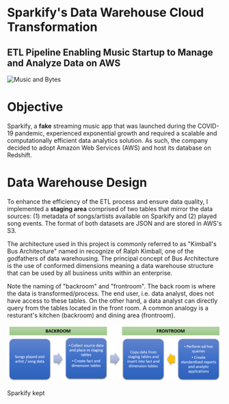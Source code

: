 # Sparkify's Data Warehouse Cloud Transformation
## ETL Pipeline Enabling Music Startup to Manage and Analyze Data on AWS

![Music and Bytes](https://github.com/Morgan-Sell/song-app-data-warehouse/blob/main/img/music_data.png=800x250)

# Objective
Sparkify, a **fake** streaming music app that was launched during the COVID-19 pandemic, experienced exponential growth and required a scalable and computationally efficient data analytics solution. As such, the company decided to adopt Amazon Web Services (AWS) and host its database on Redshift.

# Data Warehouse Design
To enhance the efficiency of the ETL process and ensure data quality, I implemented a **staging area** comprised of two tables that mirror the data sources: (1) metadata of songs/artists available on Sparkify and (2) played song events. The format of both datasets are JSON and are stored in AWS's S3.

The architecture used in this project is commonly referred to as "Kimball's Bus Architecture" named in recognize of Ralph Kimball, one of the godfathers of data warehousing. The principal concept of Bus Architecture is the use of conformed dimensions meaning a data warehouse structure that can be used by all business units within an enterprise.

Note the naming of "backroom" and "frontroom". The back room is where the data is transformed/process. The end user, i.e. data analyst, does not have access to these tables. On the other hand, a data analyst can directly query from the tables located in the front room. A common analogy is a resturant's kitchen (backroom) and dining area (frontroom).

![DWH Design](https://github.com/Morgan-Sell/song-app-data-warehouse/blob/main/img/dwh_design.png)
    
    
Sparkify kept



